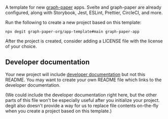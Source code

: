 A template for new [graph-paper](https://github.com/graph-paper-org/graph-paper)
apps. Svelte and graph-paper are already configured, along with Storybook, Jest,
ESLint, Prettier, CircleCI, and more.

Run the following to create a new project based on this template:

```
npx degit graph-paper-org/app-template#main graph-paper-app
```

After the project is created, consider adding a LICENSE file with the license of
your choice.

## Developer documentation

Your new project will include [developer documentation](docs/development.md) but
not this README. You may want to create your own README file which links to the
developer documentation.

(We could include the developer documentation right here, but the other parts of
this file won't be especially useful after you initialize your project. degit
also doesn't provide a way for us to replace file contents on-the-fly when you
create a project based on this template.)
